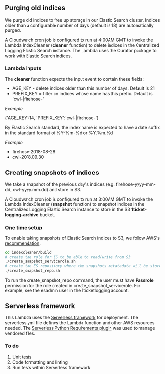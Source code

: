 
## Purging old indices

We purge old indices to free up storage in our Elastic Search cluster.  Indices older than a configurable number of days (default is 18) are automatically purged.

A Cloudwatch cron job is configured to run at 4:00AM GMT to invoke the Lambda IndexCleaner (**cleaner** function) to delete indices in the Centralized Logging Elastic Search instance.  The Lambda uses the Curator package to work with Elastic Search indices.
 
### Lambda inputs
 
The **cleaner** function expects the input event to contain these fields:

* AGE_KEY - delete indices older than this number of days.  Default is 21
* PREFIX_KEY = filter on indices whose name has this prefix.  Default is 'cwl-|firehose-'

*Example*

{'AGE_KEY':14, 'PREFIX_KEY':'cwl-|firehose-'}

By Elastic Search standard, the index name is expected to have a date suffix in the standard format of %Y-%m-%d or %Y.%m.%d

*Example*

* firehose-2018-08-28
* cwl-2018.09.30

## Creating snapshots of indices

We take a snapshot of the previous day's indices (e.g. firehose-yyyy-mm-dd, cwl-yyyy.mm.dd) and store in S3.

A Cloudwatch cron job is configured to run at 3:00AM GMT to invoke the Lambda IndexCleaner (**snapshot** function) to snapshot indices in the Centralized Logging Elastic Search instance to store in the S3 **1ticket-logging-archive** bucket.

### One time setup

To enable taking snapshots of Elastic Search indices to S3, we follow AWS's [recommendation](https://aws.amazon.com/blogs/database/use-amazon-s3-to-store-a-single-amazon-elasticsearch-service-index/).

```bash
cd indexcleaner/build
# create the role for ES to be able to read/write from S3
./create_snapshot_servicerole.sh
# create the ES repository where the snapshots metatadata will be stored
./create_snapshot_repo.sh
```

To run the create_snapshot_repo command, the user must have **Passrole** permission for the role created in create_snapshot_servicerole.  For example, see the esadmin user in the 1ticketlogging account.

## Serverless framework

This Lambda uses the [Serverless framework](https://www.google.com/search?q=serverless+framework&rlz=1C5CHFA_enUS801US801&oq=serverless+fra&aqs=chrome.0.0j69i60l3j69i59l2.4230j1j7&sourceid=chrome&ie=UTF-8) for deployment.  The serverless.yml file defines the Lambda function and other AWS resources needed.  The [Serverless Python Requirements plugin](https://www.npmjs.com/package/serverless-python-requirements) was used to manage vendored files.

### To do

1. Unit tests
2. Code formatting and linting
3. Run tests within Serverless framework
